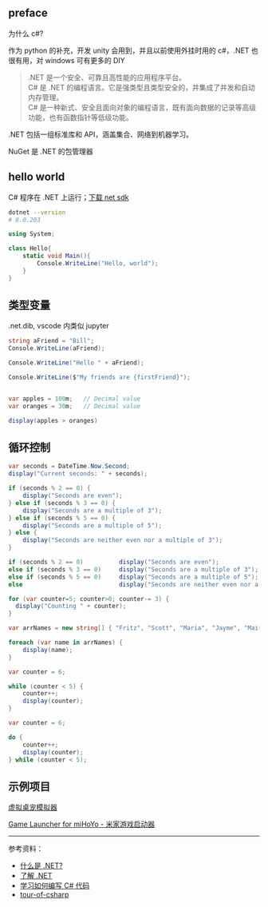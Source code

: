 

## preface


为什么 c#?

作为 python 的补充，开发 unity 会用到，并且以前使用外挂时用的 c#，.NET 也很有用，对 windows 可有更多的 DIY


> .NET 是一个安全、可靠且高性能的应用程序平台。</br>
C# 是 .NET 的编程语言。它是强类型且类型安全的，并集成了并发和自动内存管理。</br>
C# 是一种新式、安全且面向对象的编程语言，既有面向数据的记录等高级功能，也有函数指针等低级功能。


.NET 包括一组标准库和 API，涵盖集合、网络到机器学习。

NuGet 是 .NET 的包管理器

## hello world

C# 程序在 .NET 上运行；[下载 net sdk](https://dotnet.microsoft.com/zh-cn/download/dotnet/sdk-for-vs-code)

```bash
dotnet --version
# 8.0.203
```


```cs
using System;

class Hello{
    static void Main(){
        Console.WriteLine("Hello, world");
    }
}
```

## 类型变量

.net.dib, vscode 内类似 jupyter


```cs
string aFriend = "Bill";
Console.WriteLine(aFriend);

Console.WriteLine("Hello " + aFriend);

Console.WriteLine($"My friends are {firstFriend}");


var apples = 100m;   // Decimal value
var oranges = 30m;   // Decimal value

display(apples > oranges)
```

## 循环控制

```cs
var seconds = DateTime.Now.Second;
display("Current seconds: " + seconds);

if (seconds % 2 == 0) {
    display("Seconds are even");
} else if (seconds % 3 == 0) {
    display("Seconds are a multiple of 3");
} else if (seconds % 5 == 0) {
    display("Seconds are a multiple of 5");
} else {
    display("Seconds are neither even nor a multiple of 3");
}

if (seconds % 2 == 0)          display("Seconds are even");
else if (seconds % 3 == 0)     display("Seconds are a multiple of 3");
else if (seconds % 5 == 0)     display("Seconds are a multiple of 5");
else                           display("Seconds are neither even nor a multiple of 3");
```

```cs
for (var counter=5; counter>0; counter-= 3) {
  display("Counting " + counter);
}
```

```cs
var arrNames = new string[] { "Fritz", "Scott", "Maria", "Jayme", "Maira", "James"};

foreach (var name in arrNames) {
    display(name);
}
```

```cs
var counter = 6;

while (counter < 5) {
    counter++;
    display(counter);
}
```


```cs
var counter = 6;

do {
    counter++;
    display(counter);
} while (counter < 5);
```





## 示例项目

[虚拟桌宠模拟器](https://github.com/LorisYounger/VPet)

[Game Launcher for miHoYo - 米家游戏启动器](https://github.com/Scighost/Starward)


--------------

参考资料：

- [什么是 .NET?](https://dotnet.microsoft.com/zh-cn/learn/dotnet/what-is-dotnet)
- [了解 .NET](https://dotnet.microsoft.com/zh-cn/learn)
- [学习如何编写 C# 代码](https://dotnet.microsoft.com/zh-cn/learntocode)
- [tour-of-csharp](https://learn.microsoft.com/zh-cn/dotnet/csharp/tour-of-csharp/)


